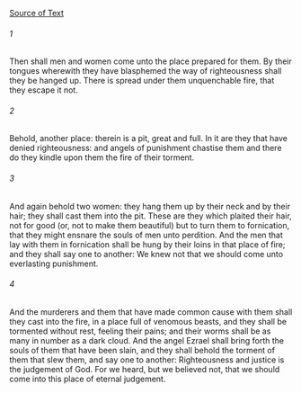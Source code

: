 [Source of Text](https://github.com/scrollmapper/bible_databases_deuterocanonical)

###### 1
Then shall men and women come unto the place prepared for them. By their tongues wherewith they have blasphemed the way of righteousness shall they be hanged up. There is spread under them unquenchable fire, that they escape it not.

###### 2
Behold, another place: therein is a pit, great and full. In it are they that have denied righteousness: and angels of punishment chastise them and there do they kindle upon them the fire of their torment.

###### 3
And again behold two women: they hang them up by their neck and by their hair; they shall cast them into the pit. These are they which plaited their hair, not for good (or, not to make them beautiful) but to turn them to fornication, that they might ensnare the souls of men unto perdition. And the men that lay with them in fornication shall be hung by their loins in that place of fire; and they shall say one to another: We knew not that we should come unto everlasting punishment.

###### 4
And the murderers and them that have made common cause with them shall they cast into the fire, in a place full of venomous beasts, and they shall be tormented without rest, feeling their pains; and their worms shall be as many in number as a dark cloud. And the angel Ezrael shall bring forth the souls of them that have been slain, and they shall behold the torment of them that slew them, and say one to another: Righteousness and justice is the judgement of God. For we heard, but we believed not, that we should come into this place of eternal judgement.